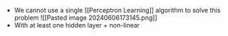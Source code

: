 - We cannot use a single [[Perceptron Learning]] algorithm to solve this problem
![[Pasted image 20240606173145.png]]
- With at least one hidden layer + non-linear